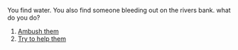You find water. You also find someone bleeding out on the rivers bank. what do you do?
1. [Ambush them](kill-him.md)
2. [Try to help them](die.md)